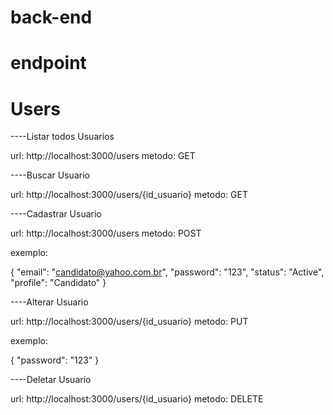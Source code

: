 # back-end

# endpoint

# Users

----Listar todos Usuarios

url: http://localhost:3000/users
metodo: GET

----Buscar Usuario

url: http://localhost:3000/users/{id_usuario}
metodo: GET

----Cadastrar Usuario

url: http://localhost:3000/users
metodo: POST

exemplo: 

{
	"email": "candidato@yahoo.com.br",
	"password": "123",
	"status": "Active",
	"profile": "Candidato"
}


----Alterar Usuario

url: http://localhost:3000/users/{id_usuario}
metodo: PUT

exemplo:

{
	"password": "123"
}

----Deletar Usuario

url: http://localhost:3000/users/{id_usuario}
metodo: DELETE